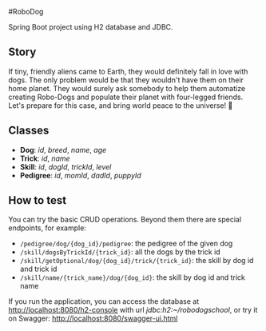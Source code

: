 #RoboDog

Spring Boot project using H2 database and JDBC.

## Story

If tiny, friendly aliens came to Earth, they would definitely fall in love with dogs.
The only problem would be that they wouldn't have them on their home planet.
They would surely ask somebody to help them automatize creating Robo-Dogs and populate their planet with four-legged friends.
Let's prepare for this case, and bring world peace to the universe! 🐾

## Classes

- **Dog**: *id*, *breed*, *name*, *age*
- **Trick**: *id*, *name*
- **Skill**: *id*, *dogId*, *trickId*, *level*
- **Pedigree**: *id*, *momId*, *dadId*, *puppyId*

## How to test

You can try the basic CRUD operations. Beyond them there are special endpoints, for example:

- `/pedigree/dog/{dog_id}/pedigree`: the pedigree of the given dog
- `/skill/dogsByTrickId/{trick_id}`: all the dogs by the trick id
- `/skill/getOptional/dog/{dog_id}/trick/{trick_id}`: the skill by dog id and trick id
- `/skill/name/{trick_name}/dog/{dog_id}`: the skill by dog id and trick name

If you run the application, you can access the database at <http://localhost:8080/h2-console> with url *jdbc:h2:~/robodogschool*, 
or try it on Swagger: <http://localhost:8080/swagger-ui.html>
